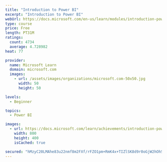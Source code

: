 ```yaml
---
title: "Introduction to Power BI"
excerpt: "Introduction to Power BI"
webUrl: https://docs.microsoft.com/en-us/learn/modules/introduction-power-bi/
type: course
price: Free
length: PT31M
ratings:
  count: 4734
  average: 4.728982
heat: 77

provider:
  name: Microsoft Learn
  domain: microsoft.com
  images:
    - url: /assets/images/organizations/microsoft.com-50x50.jpg
      width: 50
      height: 50

levels:
  - Beginner

topics:
  - Power BI

images:
  - url: https://docs.microsoft.com/learn/achievements/introduction-power-bi-social.png
    width: 800
    height: 400
    isCached: true

secured: "hMzyC20LMAhe83u22nmf8m2FXf/rFZO1pm+RmK4x+TIZlSK8d9r0oGjW2hOhS4f0ybUfmfDolfft0ziFg6NlaP66woFYP8kIH6enj098vo8XjCfaQRPolaMrWQNQr7nGQLvC8qeTdoiG+O7jpQN+k8d4NywrxXNu7y33evSEokEa3IecKq23ZaFu9194wE2fwmEW2//ElVyYdzgcWT8VD2FljCox8hjda31xgK+OrC6zUsCl2AeKTdrvAOF4q1if+EnnmJxBRwdHu6iFOEEYUz3uHYUIqHYvHcc2NyhhNhQYTWOPylaJ3Vw+Z46ASTaqgJA30U88tBEkTkhY30TgpxttDVO4JP42o+tGgOEYXupqWzY5FSHw1wjKfeemNSS2SDjo2Z5Ec2/BYrnzjmhN2uGY2BBV0O2p9DkhEVaQFew=;okk3F+oPiCvUBrzdSgJlhA=="
---
```


